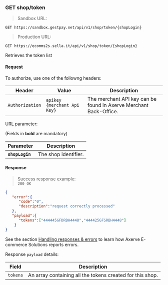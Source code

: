 ### GET shop/token


> Sandbox URL:

```
GET https://sandbox.gestpay.net/api/v1/shop/token/{shopLogin}
```


> Production URL: 

```
GET https://ecomms2s.sella.it/api/v1/shop/token/{shopLogin}
```

 Retrieves the token list
 

#### Request 

To authorize, use one of the followng headers: 

| Header          | Value                         | Description                                                        |
| --------------- | ----------------------------- | ------------------------------------------------------------------ |
| `Authorization` | `apikey {merchant Api Key}` | The merchant API key can be found in Axerve Merchant Back-Office. |


URL parameter: 

(Fields in **bold** are mandatory)

| Parameter | Description | 
| --------- | ----------- | 
| **`shopLogin`** | The shop identifier. | 

#### Response 

> Success response example:<br>
> `200 OK`

```json
{
   "error":{  
      "code":"0",
      "description":"request correctly processed"
   },
   "payload":{    
      "tokens":["444445GFDRBH4448","444425GFSRBH4448"] 
    }
}
```

See the section [Handling responses & errors](#handling-responses-amp-errors) to learn how Axerve E-commerce Solutions reports errors.

Response `payload` details:


| Field          | Description 
| -------------- | -----------
| `tokens` | An array containing all the tokens created for this shop.
